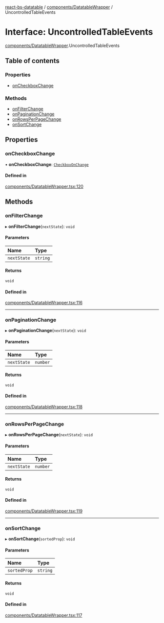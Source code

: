 [react-bs-datatable](../README.md) / [components/DatatableWrapper](../modules/components_DatatableWrapper.md) / UncontrolledTableEvents

# Interface: UncontrolledTableEvents

[components/DatatableWrapper](../modules/components_DatatableWrapper.md).UncontrolledTableEvents

## Table of contents

### Properties

- [onCheckboxChange](components_DatatableWrapper.UncontrolledTableEvents.md#oncheckboxchange)

### Methods

- [onFilterChange](components_DatatableWrapper.UncontrolledTableEvents.md#onfilterchange)
- [onPaginationChange](components_DatatableWrapper.UncontrolledTableEvents.md#onpaginationchange)
- [onRowsPerPageChange](components_DatatableWrapper.UncontrolledTableEvents.md#onrowsperpagechange)
- [onSortChange](components_DatatableWrapper.UncontrolledTableEvents.md#onsortchange)

## Properties

### onCheckboxChange

• **onCheckboxChange**: [`CheckboxOnChange`](../modules/helpers_types.md#checkboxonchange)

#### Defined in

[components/DatatableWrapper.tsx:120](https://github.com/imballinst/react-bs-datatable/blob/eac35b9/src/components/DatatableWrapper.tsx#L120)

## Methods

### onFilterChange

▸ **onFilterChange**(`nextState`): `void`

#### Parameters

| Name | Type |
| :------ | :------ |
| `nextState` | `string` |

#### Returns

`void`

#### Defined in

[components/DatatableWrapper.tsx:116](https://github.com/imballinst/react-bs-datatable/blob/eac35b9/src/components/DatatableWrapper.tsx#L116)

___

### onPaginationChange

▸ **onPaginationChange**(`nextState`): `void`

#### Parameters

| Name | Type |
| :------ | :------ |
| `nextState` | `number` |

#### Returns

`void`

#### Defined in

[components/DatatableWrapper.tsx:118](https://github.com/imballinst/react-bs-datatable/blob/eac35b9/src/components/DatatableWrapper.tsx#L118)

___

### onRowsPerPageChange

▸ **onRowsPerPageChange**(`nextState`): `void`

#### Parameters

| Name | Type |
| :------ | :------ |
| `nextState` | `number` |

#### Returns

`void`

#### Defined in

[components/DatatableWrapper.tsx:119](https://github.com/imballinst/react-bs-datatable/blob/eac35b9/src/components/DatatableWrapper.tsx#L119)

___

### onSortChange

▸ **onSortChange**(`sortedProp`): `void`

#### Parameters

| Name | Type |
| :------ | :------ |
| `sortedProp` | `string` |

#### Returns

`void`

#### Defined in

[components/DatatableWrapper.tsx:117](https://github.com/imballinst/react-bs-datatable/blob/eac35b9/src/components/DatatableWrapper.tsx#L117)
